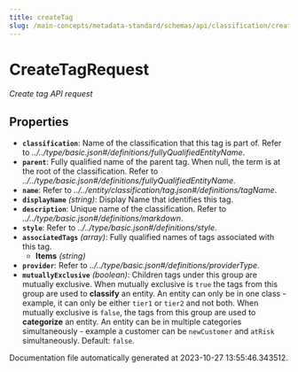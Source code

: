 ```yaml
---
title: createTag
slug: /main-concepts/metadata-standard/schemas/api/classification/createtag
---
```


# CreateTagRequest

*Create tag API request*

## Properties

- **`classification`**: Name of the classification that this tag is part of. Refer to *../../type/basic.json#/definitions/fullyQualifiedEntityName*.
- **`parent`**: Fully qualified name of the parent tag. When null, the term is at the root of the classification. Refer to *../../type/basic.json#/definitions/fullyQualifiedEntityName*.
- **`name`**: Refer to *../../entity/classification/tag.json#/definitions/tagName*.
- **`displayName`** *(string)*: Display Name that identifies this tag.
- **`description`**: Unique name of the classification. Refer to *../../type/basic.json#/definitions/markdown*.
- **`style`**: Refer to *../../type/basic.json#/definitions/style*.
- **`associatedTags`** *(array)*: Fully qualified names of tags associated with this tag.
  - **Items** *(string)*
- **`provider`**: Refer to *../../type/basic.json#/definitions/providerType*.
- **`mutuallyExclusive`** *(boolean)*: Children tags under this group are mutually exclusive. When mutually exclusive is `true` the tags from this group are used to **classify** an entity. An entity can only be in one class - example, it can only be either `tier1` or `tier2` and not both. When mutually exclusive is `false`, the tags from this group are used to **categorize** an entity. An entity can be in multiple categories simultaneously - example a customer can be `newCustomer` and `atRisk` simultaneously. Default: `false`.


Documentation file automatically generated at 2023-10-27 13:55:46.343512.
